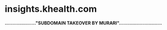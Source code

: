 # insights.khealth.com



#### ....................."SUBDOMAIN TAKEOVER BY MURARI".............................
